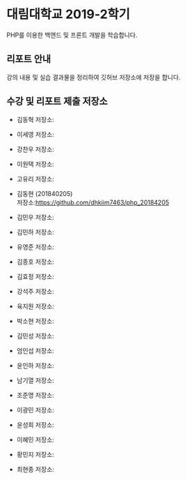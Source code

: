 # 대림대학교 2019-2학기
PHP를 이용한 백엔드 및 프론트 개발을 학습합니다.

## 리포트 안내
강의 내용 및 실습 결과물을 정리하여 깃허브 저장소에 저장을 합니다.

## 수강 및 리포트 제출 저장소

* 김동혁
저장소:

* 이세영
저장소:

* 강찬우
저장소:

* 이원택
저장소:

* 고유리
저장소:

* 김동현 (201840205)  
저장소:https://github.com/dhkiim7463/php_20184205

* 김민우
저장소:

* 김민하
저장소:

* 유영준
저장소:

* 김종호
저장소:

* 김효정
저장소:

* 강석주
저장소:

* 육지원
저장소:

* 박소현
저장소:

* 김민성
저장소:

* 엄인섭
저장소:

* 윤인하
저장소:

* 남기열
저장소:

* 조준명
저장소:

* 이광민
저장소:

* 윤성희
저장소:

* 이혜민
저장소:

* 황민지
저장소:

* 최현종
저장소:
